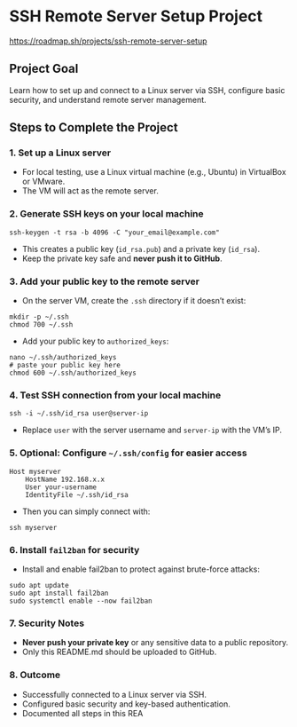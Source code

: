 # SSH Remote Server Setup Project
[https://roadmap.sh/projects/ssh-remote-server-setup
](https://roadmap.sh/projects/static-site-server)
## Project Goal

Learn how to set up and connect to a Linux server via SSH, configure basic security, and understand remote server management.

## Steps to Complete the Project

### 1. Set up a Linux server

* For local testing, use a Linux virtual machine (e.g., Ubuntu) in VirtualBox or VMware.
* The VM will act as the remote server.

### 2. Generate SSH keys on your local machine

```
ssh-keygen -t rsa -b 4096 -C "your_email@example.com"
```

* This creates a public key (`id_rsa.pub`) and a private key (`id_rsa`).
* Keep the private key safe and **never push it to GitHub**.

### 3. Add your public key to the remote server

* On the server VM, create the `.ssh` directory if it doesn’t exist:

```
mkdir -p ~/.ssh
chmod 700 ~/.ssh
```

* Add your public key to `authorized_keys`:

```
nano ~/.ssh/authorized_keys
# paste your public key here
chmod 600 ~/.ssh/authorized_keys
```

### 4. Test SSH connection from your local machine

```
ssh -i ~/.ssh/id_rsa user@server-ip
```

* Replace `user` with the server username and `server-ip` with the VM’s IP.

### 5. Optional: Configure `~/.ssh/config` for easier access

```
Host myserver
    HostName 192.168.x.x
    User your-username
    IdentityFile ~/.ssh/id_rsa
```

* Then you can simply connect with:

```
ssh myserver
```

### 6. Install `fail2ban` for security

* Install and enable fail2ban to protect against brute-force attacks:

```
sudo apt update
sudo apt install fail2ban
sudo systemctl enable --now fail2ban
```

### 7. Security Notes

* **Never push your private key** or any sensitive data to a public repository.
* Only this README.md should be uploaded to GitHub.

### 8. Outcome

* Successfully connected to a Linux server via SSH.
* Configured basic security and key-based authentication.
* Documented all steps in this REA
